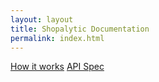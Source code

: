 ```yaml
---
layout: layout
title: Shopalytic Documentation
permalink: index.html
---   
```


[How it works](how_it_works.html)
[API Spec](api.html)


